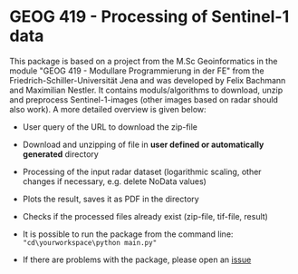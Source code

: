 # GEOG 419 - Processing of Sentinel-1 data
This package is based on a project from the M.Sc Geoinformatics in the module "GEOG 419 - Modullare Programmierung in der FE" from the Friedrich-Schiller-Universität Jena and was developed by Felix Bachmann and Maximilian Nestler.
It contains moduls/algorithms to download, unzip and preprocess Sentinel-1-images (other images based on radar should also work). A more detailed overview is given below:

- User query of the URL to download the zip-file
- Download and unzipping of file in **user defined or automatically generated** directory
- Processing of the input radar dataset (logarithmic scaling, other changes if necessary, e.g. delete NoData values)
- Plots the result, saves it as PDF in the directory
- Checks if the processed files already exist (zip-file, tif-file, result)
- It is possible to run the package from the command line: ```"cd\yourworkspace\python main.py"```

- If there are problems with the package, please open an [issue](https://github.com/FelixBach/419a/issues)